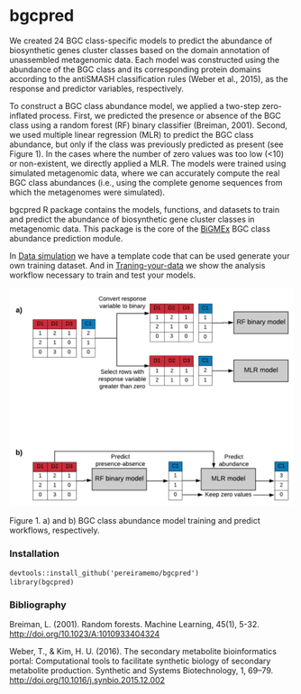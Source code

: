 # bgcpred

We created 24 BGC class-specific models to predict the abundance of biosynthetic genes cluster classes based on the domain annotation of unassembled metagenomic data. Each model was constructed using the abundance of the BGC class and its corresponding protein domains according to the antiSMASH classification rules (Weber et al., 2015), as the response and predictor variables, respectively.

To construct a BGC class abundance model, we applied a two-step zero-inflated process. First, we predicted the presence or absence of the BGC class using a random forest (RF) binary classifier (Breiman, 2001). Second, we used multiple linear regression (MLR) to predict the BGC class abundance, but only if the class was previously predicted as present (see Figure 1). In the cases where the number of zero values was too low (<10) or non-existent, we directly applied a
MLR. The models were trained using simulated metagenomic data, where we can
accurately compute the real BGC class abundances (i.e., using the complete genome sequences from which the metagenomes were simulated).


bgcpred R package contains the models, functions, and datasets to train and predict the
abundance of biosynthetic gene cluster classes in metagenomic data. This package is the core of the
[BiGMEx](https://github.com/pereiramemo/BiGMEx) BGC class abundance prediction module. 


In [Data simulation](https://github.com/pereiramemo/BiGMEx/wiki/Data-simulation) we have a template code that can be used generate your own training dataset. And in [Traning-your-data](https://rawgit.com/pereiramemo/BiGMEx/master/machine_leaRning/bgcpred_workflow.html) we show the analysis workflow necessary to train and test your models.


![Training workflow](https://github.com/pereiramemo/bgcpred/blob/master/images/Traning_and_prediction_workflow.png)


Figure 1. a) and b) BGC class abundance model training and predict workflows, respectively.

### Installation

```
devtools::install_github('pereiramemo/bgcpred')
library(bgcpred)
```

### Bibliography
Breiman, L. (2001). Random forests. Machine Learning, 45(1), 5-32. http://doi.org/10.1023/A:1010933404324

Weber, T., & Kim, H. U. (2016). The secondary metabolite bioinformatics portal: Computational tools to facilitate synthetic biology of secondary metabolite production. Synthetic and Systems Biotechnology, 1, 69–79. http://doi.org/10.1016/j.synbio.2015.12.002

